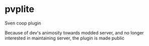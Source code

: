 # pvplite
Sven coop plugin

Because of dev's animosity towards modded server, and no longer interested in maintaining server, the plugin is made public
